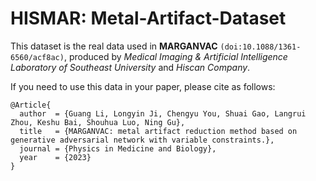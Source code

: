 # HISMAR: Metal-Artifact-Dataset

This dataset is the real data used in **MARGANVAC** `(doi:10.1088/1361-6560/acf8ac)`, produced by *Medical Imaging & Artificial Intelligence Laboratory of Southeast University* and *Hiscan Company*. 

If you need to use this data in your paper, please cite as follows:
```
@Article{
  author  = {Guang Li, Longyin Ji, Chengyu You, Shuai Gao, Langrui Zhou, Keshu Bai, Shouhua Luo, Ning Gu},
  title   = {MARGANVAC: metal artifact reduction method based on generative adversarial network with variable constraints.},
  journal = {Physics in Medicine and Biology},
  year    = {2023}
}
```




